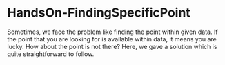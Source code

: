 # HandsOn-FindingSpecificPoint
Sometimes, we face the problem like finding the point within given data. If the point that you are looking for is available within data, it means you are lucky. How about the point is not there? Here, we gave a solution which is quite straightforward to follow.
